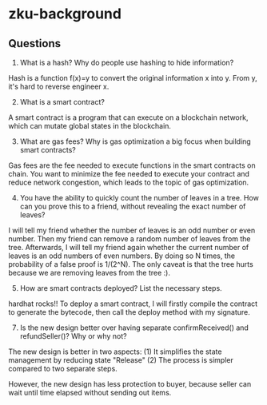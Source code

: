 # zku-background

## Questions

1. What is a hash? Why do people use hashing to hide information?
   
Hash is a function f(x)=y to convert the original information x into y. From y, it's hard to reverse engineer x.

2. What is a smart contract?

A smart contract is a program that can execute on a blockchain network, which can mutate global states in the blockchain.

3. What are gas fees? Why is gas optimization a big focus when building smart contracts?

Gas fees are the fee needed to execute functions in the smart contracts on chain. You want to minimize the fee needed to execute your contract and reduce network congestion, which leads to the topic of gas optimization.

4. You have the ability to quickly count the number of leaves in a tree. How can you prove this to a friend, without revealing the exact number of leaves?

I will tell my friend whether the number of leaves is an odd number or even number. Then my friend can remove a random number of leaves from the tree. Afterwards, I will tell my friend again whether the current number of leaves is an odd numbers of even numbers. By doing so N times, the probability of a false proof is 1/(2^N). The only caveat is that the tree hurts because we are removing leaves from the tree :).

5. How are smart contracts deployed? List the necessary steps.

hardhat rocks!! To deploy a smart contract, I will firstly compile the contract to generate the bytecode, then call the deploy method with my signature.

7. Is the new design better over having separate confirmReceived() and refundSeller()? Why or why not?

The new design is better in two aspects:
(1) It simplifies the state management by reducing state "Release"
(2) The process is simpler compared to two separate steps.

However, the new design has less protection to buyer, because seller can wait until time elapsed without sending out items. 